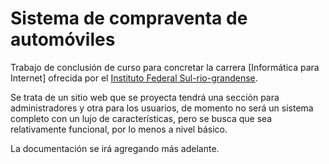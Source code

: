 # Sistema de compraventa de automóviles

Trabajo de conclusión de curso para concretar la carrera [Informática para Internet] ofrecida por el [Instituto Federal Sul-rio-grandense](http://www.ifsul.edu.br).

Se trata de un sitio web que se proyecta tendrá una sección para administradores y otra para los usuarios, de momento no será un sistema completo con un lujo de características, pero se busca que sea relativamente funcional, por lo menos a nivel básico.

La documentación se irá agregando más adelante.